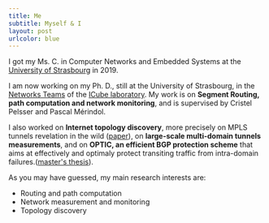 ```yaml
---
title: Me
subtitle: Myself & I
layout: post
urlcolor: blue
---
```

I got my Ms. C. in Computer Networks and Embedded Systems at the [University of Strasbourg](http://www.unistra.fr/index.php?id=accueil&utm_source=unistra_fr&utm_medium=unistra_fr_homepage) in 2019.  

I am now working on my Ph. D., still at the University of Strasbourg, in the [Networks Teams](http://icube-reseaux.unistra.fr/fr/index.php/Accueil) of the [ICube laboratory](https://icube.unistra.fr/en/). My work is on **Segment Routing, path computation and network monitoring**, and is supervised by Cristel Pelsser and Pascal Mérindol.  


I also worked on **Internet topology discovery**, more precisely on MPLS tunnels revelation in the wild ([paper](https://ieeexplore.ieee.org/document/8784525)), on **large-scale multi-domain tunnels measurements**, and on **OPTIC, an efficient 
BGP protection scheme** that aims at effectively and optimaly protect transiting traffic from intra-domain failures.([master's thesis](http://icube-reseaux.unistra.fr/en/images//7/7e/Optic.pdf)).   


As you may have guessed, my main research interests are:
* Routing and path computation 
* Network measurement and monitoring 
* Topology discovery




